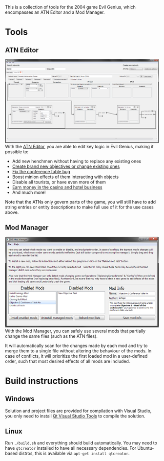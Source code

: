 This is a collection of tools for the 2004 game Evil Genius, which encompasses an ATN Editor and a Mod Manager.

# Tools

## ATN Editor
![Example image](doc/images/editor_example.png)
With the [ATN Editor](doc/using_the_editor.md), you are able to edit key logic in Evil Genius, making it possible to:

* Add new henchmen without having to replace any existing ones
* [Create brand new objectives or change existing ones](doc/creating_new_objectives.md)
* [Fix the conference table bug](https://www.moddb.com/games/evil-genius/downloads/objective-2-conference-table-fix)
* Boost minion effects of them interacting with objects
* Disable all tourists, or have even more of them
* [Earn money in the casino and hotel business](https://www.moddb.com/games/evil-genius/downloads/hotel-earnings-mod)
* And much more!

Note that the ATNs only govern parts of the game, you will still have to add string entries or entity descriptions to make full use of it for the use cases above.

## Mod Manager
![Example image](doc/images/mod_manager_example.png)
With the Mod Manager, you can safely use several mods that partially change the same files (such as the ATN files).

It will automatically scan for the changes made by each mod and try to merge them to a single file without altering the behaviour of the mods. In case of conflicts, it will prioritize the first loaded mod in a user-defined order, such that most desired effects of all mods are included.

# Build instructions

## Windows

Solution and project files are provided for compilation with Visual Studio, you only need to install [Qt Visual Studio Tools](https://marketplace.visualstudio.com/items?itemName=TheQtCompany.QtVisualStudioTools-19123) to compile the solution.

## Linux

Run `./build.sh` and everything should build automatically. You may need to have `qtcreator` installed to have all necessary dependencies. For Ubuntu-based distros, this is available via `apt-get install qtcreator`.
